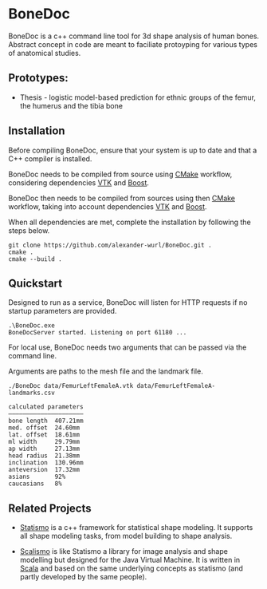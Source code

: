 # BoneDoc

BoneDoc is a c++ command line tool for 3d shape analysis of human bones. Abstract concept in code are meant to faciliate protoyping for various types of anatomical studies.

## Prototypes:

* Thesis - logistic model-based prediction for ethnic groups of the femur, the humerus and the tibia bone

## Installation

Before compiling BoneDoc, ensure that your system is up to date and that a C++ compiler is installed.

BoneDoc needs to be compiled from source using [CMake](https://cmake.org/) workflow, considering dependencies [VTK](http://www.vtk.org) and [Boost](http://www.boost.org).

BoneDoc then needs to be compiled from sources using then [CMake](https://cmake.org/) workflow, taking into account dependencies [VTK](http://www.vtk.org) and [Boost](http://www.boost.org).

When all dependencies are met, complete the installation by following the steps below.

```
git clone https://github.com/alexander-wurl/BoneDoc.git .
cmake .
cmake --build .
```

## Quickstart

Designed to run as a service, BoneDoc will listen for HTTP requests if no startup parameters are provided.

```
.\BoneDoc.exe
BoneDocServer started. Listening on port 61180 ...
```

For local use, BoneDoc needs two arguments that can be passed via the command line.

Arguments are paths to the mesh file and the landmark file.

```
./BoneDoc data/FemurLeftFemaleA.vtk data/FemurLeftFemaleA-landmarks.csv
```

```
calculated parameters
—————————————————————
bone length  407.21mm
med. offset  24.60mm
lat. offset  18.61mm
ml width     29.79mm
ap width     27.13mm
head radius  21.38mm
inclination  130.96mm
anteversion  17.32mm
asians       92%
caucasians   8%
```

## Related Projects

* [Statismo](https://github.com/statismo/statismo) is a c++ framework for statistical shape modeling. It supports all shape modeling tasks, from model building to shape analysis.

* [Scalismo](http://github.com/unibas-gravis/scalismo) is like Statismo a library for image analysis and shape modelling but designed for the Java Virtual Machine. It is written in [Scala](http://www.scala-lang.org/) and based on the same underlying concepts as statismo (and partly developed by the same people).
